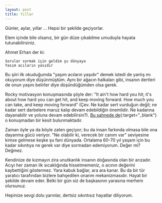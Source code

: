 ```yaml
---
layout: post
title: Yıllar
---
```


Günler, aylar, yıllar ... Hepsi bir şekilde geçiyorlar.

Elem içinde bile olsanız, bir gün düze çıkabilme umuduyla hayata tutunabilirsiniz.

Ahmet Erhan der ki:

~~~
Sorular sormak için geldim şu dünyaya
Yasım acıların yasıdır
~~~

Bu şiiri ilk okuduğumda "yaşım acıların yaşıdır" demek istedi de yanlış mı okuyorum diye düşünmüştüm. Aynı bir ağacın halkaları gibi, insanın dertleri de onun yaşını belirler diye düşündüğümden olsa gerek.

Rocky motivasyon konuşmasında şöyle der: "It ain't how hard you hit; it's about how hard you can get hit, and keep moving forward. How much you can take, and keep moving forward" (Çev. Ne kadar sert vurduğun değil; ne kadar sert darbelere maruz kalıp devam edebildiğin önemlidir. Ne kadarına dayanabilir ve yoluna devam edebilirsin?). [Bu sahnede de](https://youtu.be/G2SfO-J5RJ4){:target="_blank"} o konuşmadan bir kesit bulunmaktadır.

Zaman öyle ya da böyle zaten geçiyor; bu da insan farkında olmasa bile ona dayanma gücü veriyor. "Ne olabilir ki, verecek bir canım var" seviyesine kimse gelmese keşke şu fani dünyada. Ortalama 60-70 yıl yaşam için bu kadar sıkıntıya ne gerek var diye sormadan edemiyorum. Değer mi? Değmez.

Kendinize de kızmayın zira unutkanlık insanın doğasında olan bir arızadır. Acıyı her zaman ilk sıcaklığında hissetmemeniz, o acının değerini kaybettiğini göstermez. Yara kabuk bağlar, ara ara kanar. Bu da bir tür yaratıcı tarafından bizlere bahşedilen onarım mekanizmasıdır. Hayat bir şekilde devam eder. Belki bir gün siz de başkasının yarasına merhem olursunuz.

Hepinize sevgi dolu yarınlar, dertsiz sıkıntısız hayatlar diliyorum.